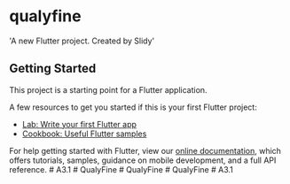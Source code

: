 # qualyfine

'A new Flutter project. Created by Slidy'

## Getting Started

This project is a starting point for a Flutter application.

A few resources to get you started if this is your first Flutter project:

- [Lab: Write your first Flutter app](https://flutter.dev/docs/get-started/codelab)
- [Cookbook: Useful Flutter samples](https://flutter.dev/docs/cookbook)

For help getting started with Flutter, view our
[online documentation](https://flutter.dev/docs), which offers tutorials,
samples, guidance on mobile development, and a full API reference.
#   A 3 . 1  
 #   Q u a l y F i n e  
 #   Q u a l y F i n e  
 #   Q u a l y F i n e  
 #   A 3 . 1  
 